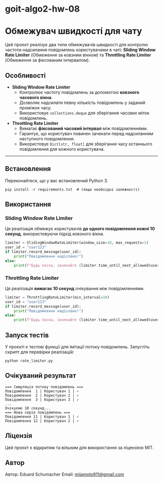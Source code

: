 # goit-algo2-hw-08

# Обмежувач швидкості для чату

Цей проєкт реалізує два типи обмежувачів швидкості для контролю частоти надсилання повідомлень користувачами в чаті: **Sliding Window Rate Limiter** (Обмеження за ковзним вікном) та **Throttling Rate Limiter** (Обмеження за фіксованим інтервалом).

## Особливості

- **Sliding Window Rate Limiter**
  - Контролює частоту повідомлень за допомогою **ковзного часового вікна**.
  - Дозволяє надсилати певну кількість повідомлень у заданий проміжок часу.
  - Використовує `collections.deque` для зберігання часових міток повідомлень.
- **Throttling Rate Limiter**
  - Вимагає **фіксований часовий інтервал** між повідомленнями.
  - Гарантує, що користувач повинен зачекати перед надсиланням наступного повідомлення.
  - Використовує `Dict[str, float]` для зберігання часу останнього повідомлення для кожного користувача.

---

## Встановлення

Переконайтеся, що у вас встановлений Python 3.

```
pip install -r requirements.txt  # (якщо необхідні залежності)
```

## Використання

### Sliding Window Rate Limiter

Ця реалізація обмежує користувачів **до одного повідомлення кожні 10 секунд**, використовуючи підхід ковзного вікна.

```python
limiter = SlidingWindowRateLimiter(window_size=10, max_requests=1)
user_id = "user123"
if limiter.record_message(user_id):
    print("Повідомлення надіслано!")
else:
    print(f"Будь ласка, зачекайте {limiter.time_until_next_allowed(user_id):.1f}с перед надсиланням наступного повідомлення.")
```

### Throttling Rate Limiter

Ця реалізація **вимагає 10 секунд** очікування між повідомленнями.

```python
limiter = ThrottlingRateLimiter(min_interval=10)
user_id = "user123"
if limiter.record_message(user_id):
    print("Повідомлення надіслано!")
else:
    print(f"Будь ласка, зачекайте {limiter.time_until_next_allowed(user_id):.1f}с перед надсиланням наступного повідомлення.")
```

## Запуск тестів

У проєкті є тестові функції для імітації потоку повідомлень.
Запустіть скрипт для перевірки реалізацій:

```
python rate_limiter.py
```

## Очікуваний результат

```
=== Симуляція потоку повідомлень ===
Повідомлення  1 | Користувач 1 | ✓
Повідомлення  2 | Користувач 2 | ✓
Повідомлення  3 | Користувач 3 | ✓
...
Очікуємо 10 секунд...
=== Нова серія повідомлень ===
Повідомлення 11 | Користувач 1 | ✓
Повідомлення 12 | Користувач 2 | ✓
```

## Ліцензія

Цей проєкт є відкритим та вільним для використання за ліцензією MIT.

## Автор

Автор: Eduard Schumacher Email: mijamoto911@gmail.com
